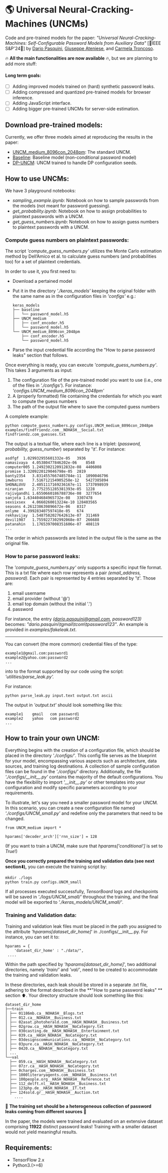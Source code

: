 



# 🌎 Universal Neural-Cracking-Machines  (UNCMs) 
Code and pre-trained models for the paper: *"Universal Neural-Cracking-Machines: Self-Configurable Password Models from Auxiliary Data"*  [🎉IEEE S&P'24🎉]  by [Dario Pasquini](https://pasquini-dario.github.io/me/), [Giuseppe Ateniese](https://ateniese.github.io), and [Carmela Troncoso](http://carmelatroncoso.com).

🔥 **All  the main functionalities are now available** 🔥, but we are planning to add more stuff:

#### Long term goals:

- [ ] Adding improved models trained on (hard) synthetic password leaks. 
- [ ] Adding compressed and quantized pre-trained models for browser inference.
- [ ] Adding JavaScript interface. 
- [ ] Adding bigger pre-trained UNCMs for server-side estimation.

## Download pre-trained models: 
Currently, we offer three models aimed at reproducing the results in the paper:

* [UNCM_medium_8096con_2048pm](https://drive.google.com/drive/folders/1Xf549jF6zo2zlZ4ZbfH3cxN_kEpSZm4K?usp=share_link): The standard UNCM.
* [Baseline](https://drive.google.com/drive/folders/19u2Ld3PWIvRZ9ejYCVD9dcoGsl6e8pKN?usp=share_link): Baseline model (non-conditional password model)
* [DP-UNCM](https://drive.google.com/drive/folders/1wWi71UJrcObwoBt9GkH0Q-nbnDan_M4Y?usp=share_link): UNCM trained to handle DP configuration seeds. 

## How to use UNCMs:

We have 3 playground notebooks: 

* *sampling_example.ipynb*: Notebook on how to sample passwords from the models (not meant for password guessing).
* *get_probability.ipynb*: Notebook on how to assign probabilities to plaintext passwords with a UNCM. 
* *get_guess_numbers.ipynb*: Notebook on how to assign guess numbers to plaintext passwords with a UNCM. 

### Compute guess numbers on plaintext passwords:

The script *'compute_guess_numbers.py'* utilizes the Monte Carlo estimation method by Dell’Amico et al. to calculate guess numbers (and probabilities too) for a set of plaintext credentials.

In order to use it, you first need to:

* Download a pertained model 

* Put it in the directory *'./keras_models'* keeping the original folder with the same name as in the configuration files in *'configs'* e.g.:

  ```
  keras_models
  ├── baseline
  │   └── password_model.h5
  ├── UNCM_medium
  │   ├── conf_encoder.h5
  │   └── password_model.h5
  └── UNCM_medium_8096con_2048pm
      ├── conf_encoder.h5
      └── password_model.h5
  ```

* Parse the input credential file according the "How to parse password leaks" section that follows.

Once everything is ready, you can execute *'compute_guess_numbers.py'*. This takes 3 arguments as input:

1. The configuration file of the pre-trained model you want to use  (i.e., one of the files in *'./configs'*). For instance: *'configs.UNCM_medium_8096con_2048pm'* 
2. A (properly formatted) file containing the credentials for which you want to compute the guess numbers
3. The path  of the output file where to save the computed  guess numbers

A complete example:

```
python compute_guess_numbers.py configs.UNCM_medium_8096con_2048pm examples/findfriendz.com__NOHASH__Social.txt findfriendz.com_guesses.txt
```

The output is a textual file, where each line is a triplet: (*password, probability, guess_number*) separated by '\t'. For instance:

```
asdfgf	1.029932955601332e-05	3936
namasivaya	4.05380477846202e-06	8548
computer005	1.2492302120912832e-08	4406008
promise	1.3209220129046798e-05	2819
banty2354	3.8314557667485784e-11	1090046796
imwburns	7.516712154905258e-12	5427385894
SHONALUVU	2.4051117169236167e-11	1737098939
niranjan	2.7752351285381393e-05	1228
rajivgandhi	1.6550660186788736e-08	3277654
sanjota	1.634404684965732e-08	3307478
sexsixsex	4.0660260013224e-10	128403565
seasons	4.261238639896672e-06	8317
onlyme	4.399283407597418e-05	674
rekhavijay	1.5487582027642613e-07	311469
devil1987	1.7559227302992068e-07	266688
patanahin	1.1765397008351606e-07	408119
...
```

The order in which passwords are listed in the output file is the same as the original file.

### How to parse password leaks:

The *'compute_guess_numbers.py'* only supports a specific input file format. This is a txt file where each row represents  a pair *(email_address, password)*.  Each pair is represented by 4 entries separated by '\t'. Those are:

1. email username
2. email provider (without '@')
3. email top domain (without the initial '.')
4. password

For instance, the entry *(dario.pasquini@gmail.com, password123)* becomes: *"dario.pasquini\tgmail\tcom\tpassword123"*. An example is provided in *examples/fakeleak.txt*. 

---

You  can convert (the more common) credential files of the type:

```
example1@gmail.com:password1
example2@yahoo.com:password2
...
```

into to the format supported by  our code using the script: *'utilities/parse_leak.py'.* 

For instance:

```
python parse_leak.py input.text output.txt ascii
```

The output in *'output.txt'* should look something like this:

````
example1	gmail	com	password1
example2	yahoo	com	password2
...
````

## How to train your own UNCM:

Everything begins with the creation of a configuration file, which should be placed in the directory *'./configs/'*. This config file serves as the blueprint for your model, encompassing various aspects such as architecture, data sources, and training log destinations. A collection of sample configuration files can be found in the *'./configs/'* directory. Additionally, the file *'./configs/\_\_init\_\_.py'* contains the majority of the default configurations. You have the flexibility to import *'\_\_init\_\_.py'* or other templates into your configuration and modify specific parameters according to your requirements.

To illustrate, let's say you need a smaller password model for your UNCM. In this scenario, you can create a new configuration file named *'./configs/UNCM_small.py'* and redefine only the parameters that need to be changed.

```
from UNCM_medium import *

hparams['decoder_arch']['rnn_size'] = 128
```

(If you want to train a UNCM, make sure that *hparams['conditional']* is set to *True*!)

**Once you correctly prepared the training and validation data (see next section⬇️),** you can execute the training script by:

```
mkdir ./logs
python train.py configs.UNCM_small
```

If all processes executed successfully, *TensorBoard* logs and checkpoints will be saved in *'./logs/UNCM_small/'* throughout the training, and the final model will be exported to *'./keras_models/UNCM_small/'*.

###  Training and Validation data:

Training and validation leak files must be placed in the path you assigned to the attribute *'hparams[dataset_dir_home]*' in ./configs/\_\_init\_\_.py.  For instance, you can set it to:

```
hparams = {
    'dataset_dir_home' : "./data/",
 ....
```

Within the path specified by *'hparams[dataset_dir_home]*', two additional directories, namely *'train/'* and *'val/'*, need to be created to accommodate the training and validation leaks.

In these directories, each leak should be stored in a separate .txt file, adhering to the format described in the **"How to parse password leaks" ** section ⬆️. Your directory structure should look something like this: 

```
dataset_dir_home
├──train
│ ├── 01186mb.ca__NOHASH__Blogs.txt
│ ├── 012.ca__NOHASH__Business.txt
│ ├── 02asat.photoherald.com__HASH_NOHASH__Business.txt
│ ├── 02grow.ca__HASH_NOHASH__NoCategory.txt
│ ├── 030casting.de__HASH_NOHASH__Entertainment.txt
│ ├── 039.ca__HASH_NOHASH__NoCategory.txt
│ ├── 03designscommunications.ca__NOHASH__NoCategory.txt
│ ├── 03pure.ca__HASH_NOHASH__NoCategory.txt
│ ├── 0420.ca__NOHASH__NoCategory.txt
│ ...
└──val
  ├── 059.ca__HASH_NOHASH__NoCategory.txt
  ├── 07zr.ca__HASH_NOHASH__NoCategory.txt
  ├── 0charges.com__NOHASH__Business.txt
  ├── 1000literaryagents.com__NOHASH__Business.txt
  ├── 100people.org__HASH_NOHASH__Reference.txt
  ├── 112_delft.nl__HASH_NOHASH__Business.txt
  ├── 123php.de__HASH_NOHASH__IT.txt
  ├── 124sold.gr__HASH_NOHASH__Auction.txt
	....
```



🚨 **The training set should be a heterogeneous collection of password leaks coming from different sources** 🚨

In the paper, the models were trained and evaluated on an extensive dataset comprising **11922** distinct password leaks! Training with a smaller dataset would not yield meaningful results.

## Requirements:

* TensorFlow 2.x 
* Python3.(>=6)



